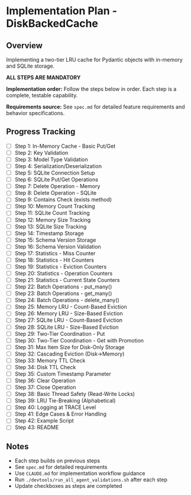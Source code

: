 # Implementation Plan - DiskBackedCache

## Overview
Implementing a two-tier LRU cache for Pydantic objects with in-memory and SQLite storage.

**ALL STEPS ARE MANDATORY**

**Implementation order:** Follow the steps below in order. Each step is a complete, testable capability.

**Requirements source:** See `spec.md` for detailed feature requirements and behavior specifications.

## Progress Tracking

- [ ] Step 1: In-Memory Cache - Basic Put/Get
- [ ] Step 2: Key Validation
- [ ] Step 3: Model Type Validation
- [ ] Step 4: Serialization/Deserialization
- [ ] Step 5: SQLite Connection Setup
- [ ] Step 6: SQLite Put/Get Operations
- [ ] Step 7: Delete Operation - Memory
- [ ] Step 8: Delete Operation - SQLite
- [ ] Step 9: Contains Check (exists method)
- [ ] Step 10: Memory Count Tracking
- [ ] Step 11: SQLite Count Tracking
- [ ] Step 12: Memory Size Tracking
- [ ] Step 13: SQLite Size Tracking
- [ ] Step 14: Timestamp Storage
- [ ] Step 15: Schema Version Storage
- [ ] Step 16: Schema Version Validation
- [ ] Step 17: Statistics - Miss Counter
- [ ] Step 18: Statistics - Hit Counters
- [ ] Step 19: Statistics - Eviction Counters
- [ ] Step 20: Statistics - Operation Counters
- [ ] Step 21: Statistics - Current State Counters
- [ ] Step 22: Batch Operations - put_many()
- [ ] Step 23: Batch Operations - get_many()
- [ ] Step 24: Batch Operations - delete_many()
- [ ] Step 25: Memory LRU - Count-Based Eviction
- [ ] Step 26: Memory LRU - Size-Based Eviction
- [ ] Step 27: SQLite LRU - Count-Based Eviction
- [ ] Step 28: SQLite LRU - Size-Based Eviction
- [ ] Step 29: Two-Tier Coordination - Put
- [ ] Step 30: Two-Tier Coordination - Get with Promotion
- [ ] Step 31: Max Item Size for Disk-Only Storage
- [ ] Step 32: Cascading Eviction (Disk→Memory)
- [ ] Step 33: Memory TTL Check
- [ ] Step 34: Disk TTL Check
- [ ] Step 35: Custom Timestamp Parameter
- [ ] Step 36: Clear Operation
- [ ] Step 37: Close Operation
- [ ] Step 38: Basic Thread Safety (Read-Write Locks)
- [ ] Step 39: LRU Tie-Breaking (Alphabetical)
- [ ] Step 40: Logging at TRACE Level
- [ ] Step 41: Edge Cases & Error Handling
- [ ] Step 42: Example Script
- [ ] Step 43: README

## Notes

- Each step builds on previous steps
- See `spec.md` for detailed requirements
- Use `CLAUDE.md` for implementation workflow guidance
- Run `./devtools/run_all_agent_validations.sh` after each step
- Update checkboxes as steps are completed
